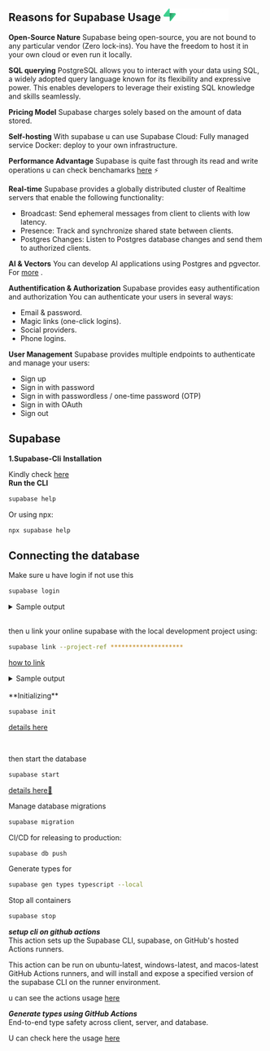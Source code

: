 ## Reasons for Supabase Usage ![supabase](image.png)

**Open-Source Nature**
Supabase being open-source, you are not bound to any particular vendor (Zero lock-ins). You have the freedom to host it in your own cloud or even run it locally.

**SQL querying**
PostgreSQL allows you to interact with your data using SQL, a widely adopted query language known for its flexibility and expressive power. This enables developers to leverage their existing SQL knowledge and skills seamlessly.

**Pricing Model**
Supabase charges solely based on the amount of data stored.

**Self-hosting**
With supabase u can use
Supabase Cloud: Fully managed service
Docker: deploy to your own infrastructure.

**Performance Advantage**
Supabase is quite fast through its read and write operations u can check benchamarks [here](https://github.com/supabase/benchmarks) ⚡️

**Real-time**
Supabase provides a globally distributed cluster of Realtime servers that enable the following functionality:

- Broadcast: Send ephemeral messages from client to clients with low latency.
- Presence: Track and synchronize shared state between clients.
- Postgres Changes: Listen to Postgres database changes and send them to authorized clients.

**AI & Vectors**
You can develop AI applications using Postgres and pgvector. For [more](https://supabase.com/docs/guides/ai) .

**Authentification & Authorization**
Supabase provides easy authentification and authorization
You can authenticate your users in several ways:

- Email & password.
- Magic links (one-click logins).
- Social providers.
- Phone logins.

**User Management**
Supabase provides multiple endpoints to authenticate and manage your users:

- Sign up
- Sign in with password
- Sign in with passwordless / one-time password (OTP)
- Sign in with OAuth
- Sign out

## Supabase

**1.Supabase-Cli**
**Installation**

Kindly check [here](https://github.com/supabase/cli)
<br>
**Run the CLI**

```bash
supabase help
```

Or using npx:

```bash
npx supabase help
```

## Connecting the database

Make sure u have login if not use this

```bash
supabase login
```

<details>
<summary>Sample output</summary>

```sh
You can generate an access token from https://supabase.com/dashboard/account/tokens
Enter your access token: sbp_****************************************
Finished supabase login.
```

</details>

<br/>

then u link your online supabase with the local development project using:

```sh
supabase link --project-ref ********************
```
[how to link](https://supabase.com/docs/reference/cli/supabase-link)
<details>
<summary>Sample output</summary>

```sh
Enter your database password (or leave blank to skip): ********
Finished supabase link.
```

</details>
<br />
**Initializing**

```sh
supabase init
```

[details here](https://supabase.com/docs/reference/cli/supabase-init)

<br/>

then start the database

```sh
supabase start
```

[details here📝](https://supabase.com/docs/reference/cli/supabase-start)


Manage database migrations

```sh
supabase migration
```
CI/CD for releasing to production:
```sh
supabase db push
```
Generate types for
```sh
supabase gen types typescript --local
```
Stop all containers
```sh
supabase stop
```

***setup cli on github actions***
<br/>
This action sets up the Supabase CLI, supabase, on GitHub's hosted Actions runners.

This action can be run on ubuntu-latest, windows-latest, and macos-latest GitHub Actions runners, and will install and expose a specified version of the supabase CLI on the runner environment.

u can see the actions usage [here](https://github.com/marketplace/actions/supabase-cli-action)

***Generate types using GitHub Actions***
<br/>
End-to-end type safety across client, server, and database.

U can check here the usage [here](https://supabase.com/docs/guides/cli/github-action/generating-types)